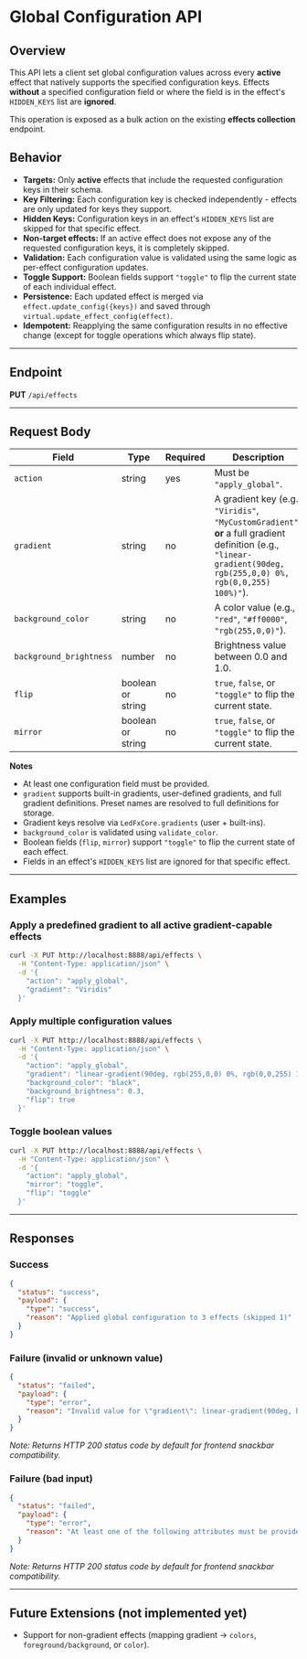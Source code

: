 # **Global Configuration API**

## Overview

This API lets a client set global configuration values across every **active** effect that natively supports the specified configuration keys.
Effects **without** a specified configuration field or where the field is in the effect's `HIDDEN_KEYS` list are **ignored**.

This operation is exposed as a bulk action on the existing **effects collection** endpoint.

## Behavior

- **Targets:** Only **active** effects that include the requested configuration keys in their schema.
- **Key Filtering:** Each configuration key is checked independently - effects are only updated for keys they support.
- **Hidden Keys:** Configuration keys in an effect's `HIDDEN_KEYS` list are skipped for that specific effect.
- **Non-target effects:** If an active effect does not expose any of the requested configuration keys, it is completely skipped.
- **Validation:** Each configuration value is validated using the same logic as per-effect configuration updates.
- **Toggle Support:** Boolean fields support `"toggle"` to flip the current state of each individual effect.
- **Persistence:** Each updated effect is merged via `effect.update_config({keys})` and saved through `virtual.update_effect_config(effect)`.
- **Idempotent:** Reapplying the same configuration results in no effective change (except for toggle operations which always flip state).

---

## Endpoint

**PUT** `/api/effects`

---

## Request Body

| Field                    | Type              | Required | Description |
|--------------------------|-------------------|----------|-------------|
| `action`                 | string            | yes      | Must be `"apply_global"`. |
| `gradient`               | string            | no       | A gradient key (e.g., `"Viridis"`, `"MyCustomGradient"`) **or** a full gradient definition (e.g., `"linear-gradient(90deg, rgb(255,0,0) 0%, rgb(0,0,255) 100%)"`). |
| `background_color`       | string            | no       | A color value (e.g., `"red"`, `"#ff0000"`, `"rgb(255,0,0)"`). |
| `background_brightness`  | number            | no       | Brightness value between 0.0 and 1.0. |
| `flip`                   | boolean or string | no       | `true`, `false`, or `"toggle"` to flip the current state. |
| `mirror`                 | boolean or string | no       | `true`, `false`, or `"toggle"` to flip the current state. |

**Notes**

- At least one configuration field must be provided.
- `gradient` supports built-in gradients, user-defined gradients, and full gradient definitions. Preset names are resolved to full definitions for storage.
- Gradient keys resolve via `LedFxCore.gradients` (user + built-ins).
- `background_color` is validated using `validate_color`.
- Boolean fields (`flip`, `mirror`) support `"toggle"` to flip the current state of each effect.
- Fields in an effect's `HIDDEN_KEYS` list are ignored for that specific effect.

---

## Examples

### Apply a predefined gradient to all active gradient-capable effects
```bash
curl -X PUT http://localhost:8888/api/effects \
  -H "Content-Type: application/json" \
  -d '{
    "action": "apply_global",
    "gradient": "Viridis"
  }'
```

### Apply multiple configuration values
```bash
curl -X PUT http://localhost:8888/api/effects \
  -H "Content-Type: application/json" \
  -d '{
    "action": "apply_global",
    "gradient": "linear-gradient(90deg, rgb(255,0,0) 0%, rgb(0,0,255) 100%)",
    "background_color": "black",
    "background_brightness": 0.3,
    "flip": true
  }'
```

### Toggle boolean values
```bash
curl -X PUT http://localhost:8888/api/effects \
  -H "Content-Type: application/json" \
  -d '{
    "action": "apply_global",
    "mirror": "toggle",
    "flip": "toggle"
  }'
```

---

## Responses

### Success
```json
{
  "status": "success",
  "payload": {
    "type": "success",
    "reason": "Applied global configuration to 3 effects (skipped 1)"
  }
}
```

### Failure (invalid or unknown value)
```json
{
  "status": "failed",
  "payload": {
    "type": "error",
    "reason": "Invalid value for \"gradient\": linear-gradient(90deg, badcolor 0%)"
  }
}
```

*Note: Returns HTTP 200 status code by default for frontend snackbar compatibility.*

### Failure (bad input)
```json
{
  "status": "failed",
  "payload": {
    "type": "error",
    "reason": "At least one of the following attributes must be provided: gradient, background_color, background_brightness, flip, mirror"
  }
}
```

*Note: Returns HTTP 200 status code by default for frontend snackbar compatibility.*

---

## Future Extensions (not implemented yet)

- Support for non-gradient effects (mapping gradient → `colors`, `foreground/background`, or `color`).
